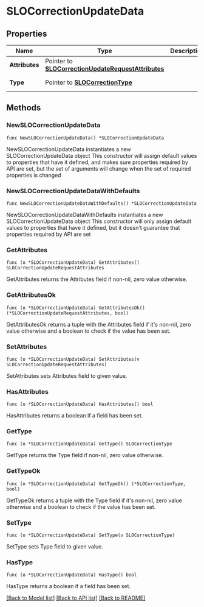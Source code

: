 # SLOCorrectionUpdateData

## Properties

Name | Type | Description | Notes
------------ | ------------- | ------------- | -------------
**Attributes** | Pointer to [**SLOCorrectionUpdateRequestAttributes**](SLOCorrectionUpdateRequestAttributes.md) |  | [optional] 
**Type** | Pointer to [**SLOCorrectionType**](SLOCorrectionType.md) |  | [optional] [default to SLOCORRECTIONTYPE_CORRECTION]

## Methods

### NewSLOCorrectionUpdateData

`func NewSLOCorrectionUpdateData() *SLOCorrectionUpdateData`

NewSLOCorrectionUpdateData instantiates a new SLOCorrectionUpdateData object
This constructor will assign default values to properties that have it defined,
and makes sure properties required by API are set, but the set of arguments
will change when the set of required properties is changed

### NewSLOCorrectionUpdateDataWithDefaults

`func NewSLOCorrectionUpdateDataWithDefaults() *SLOCorrectionUpdateData`

NewSLOCorrectionUpdateDataWithDefaults instantiates a new SLOCorrectionUpdateData object
This constructor will only assign default values to properties that have it defined,
but it doesn't guarantee that properties required by API are set

### GetAttributes

`func (o *SLOCorrectionUpdateData) GetAttributes() SLOCorrectionUpdateRequestAttributes`

GetAttributes returns the Attributes field if non-nil, zero value otherwise.

### GetAttributesOk

`func (o *SLOCorrectionUpdateData) GetAttributesOk() (*SLOCorrectionUpdateRequestAttributes, bool)`

GetAttributesOk returns a tuple with the Attributes field if it's non-nil, zero value otherwise
and a boolean to check if the value has been set.

### SetAttributes

`func (o *SLOCorrectionUpdateData) SetAttributes(v SLOCorrectionUpdateRequestAttributes)`

SetAttributes sets Attributes field to given value.

### HasAttributes

`func (o *SLOCorrectionUpdateData) HasAttributes() bool`

HasAttributes returns a boolean if a field has been set.

### GetType

`func (o *SLOCorrectionUpdateData) GetType() SLOCorrectionType`

GetType returns the Type field if non-nil, zero value otherwise.

### GetTypeOk

`func (o *SLOCorrectionUpdateData) GetTypeOk() (*SLOCorrectionType, bool)`

GetTypeOk returns a tuple with the Type field if it's non-nil, zero value otherwise
and a boolean to check if the value has been set.

### SetType

`func (o *SLOCorrectionUpdateData) SetType(v SLOCorrectionType)`

SetType sets Type field to given value.

### HasType

`func (o *SLOCorrectionUpdateData) HasType() bool`

HasType returns a boolean if a field has been set.


[[Back to Model list]](../README.md#documentation-for-models) [[Back to API list]](../README.md#documentation-for-api-endpoints) [[Back to README]](../README.md)


